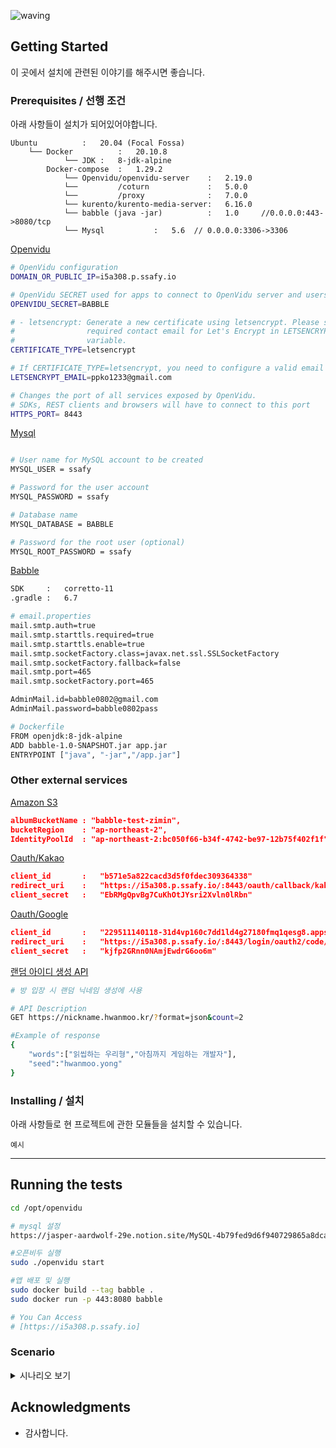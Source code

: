 ![waving](https://capsule-render.vercel.app/api?type=waving&height=200&text=Ba:bble&animation=fadeIn&fontAlign=20&fontAlignY=35&fontColor=ffffff&color=#b642f5)


## Getting Started

이 곳에서 설치에 관련된 이야기를 해주시면 좋습니다.

### Prerequisites / 선행 조건

아래 사항들이 설치가 되어있어야합니다.

```
Ubuntu          :   20.04 (Focal Fossa)
    └── Docker          :   20.10.8
            └── JDK :   8-jdk-alpine
        Docker-compose  :   1.29.2
            └── Openvidu/openvidu-server    :   2.19.0
            └──         /coturn             :   5.0.0 
            └──         /proxy              :   7.0.0
            └── kurento/kurento-media-server:   6.16.0
            └── babble (java -jar)          :   1.0     //0.0.0.0:443->8080/tcp
            └── Mysql           :   5.6  // 0.0.0.0:3306->3306

```

[Openvidu](https://docs.openvidu.io/en/2.19.0/deployment/ce/on-premises/)
```bash
# OpenVidu configuration
DOMAIN_OR_PUBLIC_IP=i5a308.p.ssafy.io

# OpenVidu SECRET used for apps to connect to OpenVidu server and users to access to OpenVidu Dashboard
OPENVIDU_SECRET=BABBLE

# - letsencrypt: Generate a new certificate using letsencrypt. Please set the
#                required contact email for Let's Encrypt in LETSENCRYPT_EMAIL
#                variable.
CERTIFICATE_TYPE=letsencrypt

# If CERTIFICATE_TYPE=letsencrypt, you need to configure a valid email for notifications
LETSENCRYPT_EMAIL=ppko1233@gmail.com

# Changes the port of all services exposed by OpenVidu.
# SDKs, REST clients and browsers will have to connect to this port
HTTPS_PORT= 8443
```

[Mysql](https://dev.mysql.com/doc/mysql-installation-excerpt/5.6/en/linux-installation.html)
```bash

# User name for MySQL account to be created
MYSQL_USER = ssafy

# Password for the user account
MYSQL_PASSWORD = ssafy

# Database name
MYSQL_DATABASE = BABBLE

# Password for the root user (optional)
MYSQL_ROOT_PASSWORD = ssafy

```

[Babble](https://i5a308.p.ssafy.io/)
```Bash
SDK     :   corretto-11
.gradle :   6.7

# email.properties
mail.smtp.auth=true
mail.smtp.starttls.required=true
mail.smtp.starttls.enable=true
mail.smtp.socketFactory.class=javax.net.ssl.SSLSocketFactory
mail.smtp.socketFactory.fallback=false
mail.smtp.port=465
mail.smtp.socketFactory.port=465

AdminMail.id=babble0802@gmail.com
AdminMail.password=babble0802pass

# Dockerfile
FROM openjdk:8-jdk-alpine
ADD babble-1.0-SNAPSHOT.jar app.jar
ENTRYPOINT ["java", "-jar","/app.jar"]
```

### Other external services
[Amazon S3](https://aws.amazon.com/ko/?nc2=h_lg)
```JSON
albumBucketName : "babble-test-zimin",
bucketRegion    : "ap-northeast-2",
IdentityPoolId  : "ap-northeast-2:bc050f66-b34f-4742-be97-12b75f402f1f",
```

[Oauth/Kakao](https://developers.kakao.com/product/kakaoLogin)
```JSON
client_id       :   "b571e5a822cacd3d5f0fdec309364338"
redirect_uri    :   "https://i5a308.p.ssafy.io/:8443/oauth/callback/kakao"
client_secret   :   "EbRMgQpvBg7CuKhOtJYsri2Xvln0lRbn"
```
[Oauth/Google](https://developers.google.com/identity/protocols/oauth2)
```JSON
client_id       :   "229511140118-31d4vp160c7dd1ld4g27180fmq1qesg8.apps.googleusercontent.com"
redirect_uri    :   "https://i5a308.p.ssafy.io/:8443/login/oauth2/code/google"
client_secret   :   "kjfp2GRnn0NAmjEwdrG6oo6m"
```
[랜덤 아이디 생성 API](https://nickname.hwanmoo.kr/)
```Bash
# 방 입장 시 랜덤 닉네임 생성에 사용

# API Description
GET https://nickname.hwanmoo.kr/?format=json&count=2

#Example of response
{
    "words":["읽씹하는 우리형","아침까지 게임하는 개발자"],
    "seed":"hwanmoo.yong"
}
```


### Installing / 설치

아래 사항들로 현 프로젝트에 관한 모듈들을 설치할 수 있습니다.

```
예시
```
---

## Running the tests

```Bash
cd /opt/openvidu

# mysql 설정 
https://jasper-aardwolf-29e.notion.site/MySQL-4b79fed9d6f940729865a8dca40debec

#오픈비두 실행
sudo ./openvidu start

#앱 배포 및 실행
sudo docker build --tag babble .
sudo docker run -p 443:8080 babble

# You Can Access 
# [https://i5a308.p.ssafy.io]
```

### Scenario

<details>
<summary>시나리오 보기</summary>
<div markdown="1">

#### 메인 화면
<img src = "https://i.imgur.com/QTCaU2k.png" width = "1000px">

#### 회원 가입
<img src = "https://i.imgur.com/WnMWTNQ.png" width = "1000px">

#### 회원가입 인증 코드 확인
<img src = "https://i.imgur.com/MQXBild.png" width = "1000px">

#### 로그인
<img src = "https://i.imgur.com/lom3vBh.png" width = "1000px" style ="border-radius:10px">

#### 방 입장 전 대기실
<img src = "https://i.imgur.com/NvltyvD.png" width = "1000px">

#### 화상회의 room
<img src = "https://i.imgur.com/EfOOe8i.png" width = "1000px">

<img src = "https://i.imgur.com/JpOQ5S7.png" width = "1000px">

#### 카테고리
<img src = "https://i.imgur.com/NILHhqK.png" width = "1000px">

#### 마이페이지
<img src = "https://i.imgur.com/zqRS3OB.png" width = "1000px">

<img src = "https://i.imgur.com/4OLokCB.png" width = "1000px">

<img src = "https://i.imgur.com/k3yUWBa.png" width = "1000px">

#### 에러 페이지 
<img src = "https://i.imgur.com/tTbs15Z.gif" width = "1000px">
</div>
</details>


<!-- ### 테스트는 이런 식으로 작성하시면 됩니다

```
예시
``` -->

<!-- ## Built With / 누구랑 만들었나요?

* [이름](링크) - 무엇 무엇을 했어요
* [Name](Link) - Create README.md -->

<!-- ## Contributiong / 기여

Please read [CONTRIBUTING.md](https://gist.github.com/PurpleBooth/b24679402957c63ec426) for details on our code of conduct, and the process for submitting pull requests to us. / [CONTRIBUTING.md](https://gist.github.com/PurpleBooth/b24679402957c63ec426) 를 읽고 이에 맞추어 pull request 를 해주세요. -->

<!-- ## License / 라이센스

This project is licensed under the MIT License - see the [LICENSE.md](https://gist.github.com/PurpleBooth/LICENSE.md) file for details / 이 프로젝트는 MIT 라이센스로 라이센스가 부여되어 있습니다. 자세한 내용은 LICENSE.md 파일을 참고하세요. -->

## Acknowledgments

* 감사합니다.
